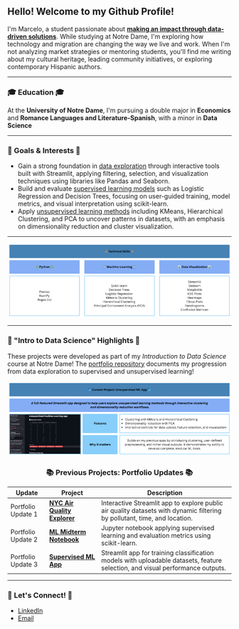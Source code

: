 ## Hello! Welcome to my Github Profile!
I'm Marcelo, a student passionate about <ins>**making an impact through data-driven solutions**</ins>. While studying at Notre Dame, I'm exploring how technology and migration are changing the way we live and work. When I'm not analyzing market strategies or mentoring students, you'll find me writing about my cultural heritage, leading community initiatives, or exploring contemporary Hispanic authors.

___

### 🎓 Education 🎓
At the **University of Notre Dame**, I'm pursuing a double major in **Economics** and **Romance Languages and Literature-Spanish**, with a minor in **Data Science**

___

### 🧠 Goals & Interests 🧠
- Gain a strong foundation in <ins>data exploration</ins> through interactive tools built with Streamlit, applying filtering, selection, and visualization techniques using libraries like Pandas and Seaborn.
- Build and evaluate <ins>supervised learning models</ins> such as Logistic Regression and Decision Trees, focusing on user-guided training, model metrics, and visual interpretation using scikit-learn.
- Apply <ins>unsupervised learning methods</ins> including KMeans, Hierarchical Clustering, and PCA to uncover patterns in datasets, with an emphasis on dimensionality reduction and cluster visualization.

___

<img src="https://github.com/marceloguzmanaguirre/marceloguzmanaguirre/blob/0fb2fb88083c3c3329fa995a192aac04bddd1004/ProfileTechnicalSkillsUpdated.png">

___

### 📁 "Intro to Data Science" Highlights 📁

These projects were developed as part of my *Introduction to Data Science* course at Notre Dame! The [portfolio repository](https://github.com/marceloguzmanaguirre/GUZMANAGUIRRE-Data-Science-Portfolio) documents my progression from data exploration to supervised and unsupervised learning!

<a href="https://github.com/marceloguzmanaguirre/GUZMANAGUIRRE-Data-Science-Portfolio/tree/4dd7ba9ec13cfc8493ba789e93cc1e5983d0a1d4/MLUnsupervisedApp">
  <img src="https://github.com/marceloguzmanaguirre/marceloguzmanaguirre/blob/960a0f5895028a7a493b898be5d66388ad97dc6f/ProfileCurrentProjectUMLAppUpdated.png" alt="Unsupervised ML App">
</a>

<div align="center">

### 📚 Previous Projects: Portfolio Updates 📚

</div>

| Update | Project | Description |
|--------|---------|-------------|
| Portfolio Update 1 | [**NYC Air Quality Explorer**](https://github.com/marceloguzmanaguirre/GUZMANAGUIRRE-Data-Science-Portfolio/blob/4342e78ff4a5474f1962e2379636e47cf8baeb9b/basic_streamlit_app/README.md) | Interactive Streamlit app to explore public air quality datasets with dynamic filtering by pollutant, time, and location. |
| Portfolio Update 2 | [**ML Midterm Notebook**](https://github.com/marceloguzmanaguirre/GUZMANAGUIRRE-Data-Science-Portfolio/tree/6d40be32c8e4f21419df7c2e196b4a04f6e2a088/TidyData-Project) | Jupyter notebook applying supervised learning and evaluation metrics using scikit-learn. |
| Portfolio Update 3 | [**Supervised ML App**](https://github.com/marceloguzmanaguirre/GUZMANAGUIRRE-Data-Science-Portfolio/tree/baffd03ea0ccd87ae17d614240d605fe7de0d3f4/MLStreamlitApp) | Streamlit app for training classification models with uploadable datasets, feature selection, and visual performance outputs. |

___

### 🔗 Let's Connect! 🔗

- [LinkedIn](https://www.linkedin.com/in/marceloguzmanaguirre)  
- [Email](mailto:mguzmana@nd.edu)
